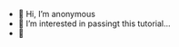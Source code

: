- 👋 Hi, I’m anonymous
- 👀 I’m interested in passingt this tutorial...
- 🌱 

<!---
kydrysek/kydrysek is a ✨ special ✨ repository because its `README.md` (this file) appears on your GitHub profile.
You can click the Preview link to take a look at your changes.
--->
